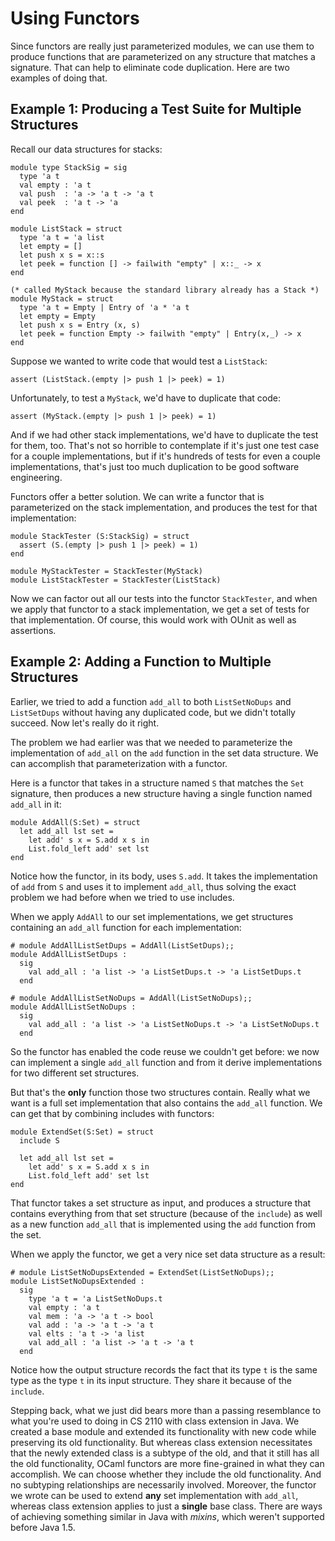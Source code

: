 # Using Functors

Since functors are really just parameterized modules, we can use them to
produce functions that are parameterized on any structure that matches
a signature.  That can help to eliminate code duplication.
Here are two examples of doing that.

## Example 1: Producing a Test Suite for Multiple Structures

Recall our data structures for stacks:

```
module type StackSig = sig
  type 'a t
  val empty : 'a t
  val push  : 'a -> 'a t -> 'a t
  val peek  : 'a t -> 'a
end

module ListStack = struct
  type 'a t = 'a list
  let empty = []
  let push x s = x::s
  let peek = function [] -> failwith "empty" | x::_ -> x
end

(* called MyStack because the standard library already has a Stack *)
module MyStack = struct
  type 'a t = Empty | Entry of 'a * 'a t
  let empty = Empty
  let push x s = Entry (x, s)
  let peek = function Empty -> failwith "empty" | Entry(x,_) -> x
end
```

Suppose we wanted to write code that would test a `ListStack`:

```
assert (ListStack.(empty |> push 1 |> peek) = 1)
```

Unfortunately, to test a `MyStack`, we'd have to duplicate that code:

```
assert (MyStack.(empty |> push 1 |> peek) = 1)
```

And if we had other stack implementations, we'd have to duplicate
the test for them, too.  That's not so horrible to contemplate if
it's just one test case for a couple implementations, but if it's
hundreds of tests for even a couple implementations, that's just
too much duplication to be good software engineering.

Functors offer a better solution.  We can write a functor that
is parameterized on the stack implementation, and produces the
test for that implementation:

```
module StackTester (S:StackSig) = struct
  assert (S.(empty |> push 1 |> peek) = 1)
end

module MyStackTester = StackTester(MyStack)
module ListStackTester = StackTester(ListStack)
```

Now we can factor out all our tests into the functor `StackTester`, and
when we apply that functor to a stack implementation, we get a set of
tests for that implementation.  Of course, this would work with OUnit 
as well as assertions.

## Example 2: Adding a Function to Multiple Structures

Earlier, we tried to add a function `add_all` to both `ListSetNoDups`
and `ListSetDups` without having any duplicated code, but we didn't
totally succeed.  Now let's really do it right.

The problem we had earlier was that we needed to parameterize the
implementation of `add_all` on the `add` function in the set 
data structure.  We can accomplish that parameterization with 
a functor.

Here is a functor that takes in a structure named `S` that matches the `Set`
signature, then produces a new structure having a single function named
`add_all` in it:
```
module AddAll(S:Set) = struct
  let add_all lst set =
    let add' s x = S.add x s in
    List.fold_left add' set lst
end
```
Notice how the functor, in its body, uses `S.add`.  It takes the implementation
of `add` from `S` and uses it to implement `add_all`, thus solving the
exact problem we had before when we tried to use includes.

When we apply `AddAll` to our set implementations, we get structures
containing an `add_all` function for each implementation:
```
# module AddAllListSetDups = AddAll(ListSetDups);;
module AddAllListSetDups : 
  sig
    val add_all : 'a list -> 'a ListSetDups.t -> 'a ListSetDups.t               
  end

# module AddAllListSetNoDups = AddAll(ListSetNoDups);;
module AddAllListSetNoDups : 
  sig
    val add_all : 'a list -> 'a ListSetNoDups.t -> 'a ListSetNoDups.t               
  end
```
So the functor has enabled the code reuse we couldn't get before:
we now can implement a single `add_all` function and from it derive
implementations for two different set structures.

But that's the **only** function those two structures contain.  Really
what we want is a full set implementation that also contains the
`add_all` function.  We can get that by combining includes with functors:
```
module ExtendSet(S:Set) = struct
  include S
  
  let add_all lst set =
    let add' s x = S.add x s in
    List.fold_left add' set lst
end
```
That functor takes a set structure as input, and produces a structure that contains
everything from that set structure (because of the `include`) as well as
a new function `add_all` that is implemented using the `add` function from the
set.

When we apply the functor, we get a very nice set data structure as a result:
```
# module ListSetNoDupsExtended = ExtendSet(ListSetNoDups);;
module ListSetNoDupsExtended :
  sig 
    type 'a t = 'a ListSetNoDups.t                                      
    val empty : 'a t
    val mem : 'a -> 'a t -> bool
    val add : 'a -> 'a t -> 'a t
    val elts : 'a t -> 'a list
    val add_all : 'a list -> 'a t -> 'a t
  end
```
Notice how the output structure records the fact that its type `t` is the
same type as the type `t` in its input structure.  They share it because
of the `include`.

Stepping back, what we just did bears more than a passing resemblance
to what you're used to doing in CS 2110 with class extension in Java.  We 
created a base module and extended its functionality with new code
while preserving its old functionality.  But whereas class extension
necessitates that the newly extended class is a subtype of the old,
and that it still has all the old functionality, OCaml functors
are more fine-grained in what they can accomplish.  We can choose
whether they include the old functionality.  And no subtyping relationships
are necessarily involved.  Moreover, the functor we wrote can be used
to extend **any** set implementation with `add_all`, whereas class
extension applies to just a **single** base class.  There are ways
of achieving something similar in Java with *mixins*, which weren't
supported before Java 1.5.